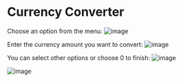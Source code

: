 <h1>Currency Converter</h1>

Choose an option from the menu: ![image](https://github.com/Jnrosas/ONE-CurrencyConverterChallenge/assets/95659960/2151041e-7087-4b77-af04-a99c2d2fa36b)

Enter the currency amount you want to convert: ![image](https://github.com/Jnrosas/ONE-CurrencyConverterChallenge/assets/95659960/ad63e393-a2a2-4934-8482-dc4b1411ba12)

You can select other options or choose 0 to finish: ![image](https://github.com/Jnrosas/ONE-CurrencyConverterChallenge/assets/95659960/96a04c07-41bd-4d41-838a-0a27c68d4fbd)

![image](https://github.com/Jnrosas/ONE-CurrencyConverterChallenge/assets/95659960/a3c09479-8617-45f4-afc0-42aacb12d543)




